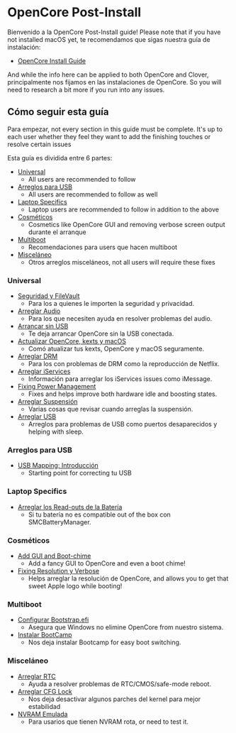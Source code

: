 # OpenCore Post-Install

Bienvenido a la OpenCore Post-Install guide! Please note that if you have not installed macOS yet, te recomendamos que sigas nuestra guía de instalación:

* [OpenCore Install Guide](https://inyextciones.github.io/OpenCore-Install-Guide/)

And while the info here can be applied to both OpenCore and Clover, principalmente nos fijamos en las instalaciones de OpenCore. So you will need to research a bit more if you run into any issues.

## Cómo seguir esta guía

Para empezar, not every section in this guide must be complete. It's up to each user whether they feel they want to add the finishing touches or resolve certain issues

Esta guía es dividida entre 6 partes:

* [Universal](#universal)
  * All users are recommended to follow
* [Arreglos para USB](#arreglos-para-usb)
  * All users are recommended to follow as well
* [Laptop Specifics](#laptop-specifics)
  * Laptop users are recommended to follow in addition to the above
* [Cosméticos](#cosméticos)
  * Cosmetics like OpenCore GUI and removing verbose screen output durante el arranque
* [Multiboot](#multiboot)
  * Recomendaciones para users que hacen multiboot
* [Misceláneo](#misceláneo)
  * Otros arreglos misceláneos, not all users will require these fixes

### Universal

* [Seguridad y FileVault](./universal/security.md)
  * Para los a quienes le importen la seguridad y privacidad.
* [Arreglar Audio](./universal/audio.md)
  * Para los que necesiten ayuda en resolver problemas del audio.
* [Arrancar sin USB](./universal/oc2hdd.md)
  * Te deja arrancar OpenCore sin la USB conectada.
* [Actualizar OpenCore, kexts y macOS](./universal/update.md)
  * Comó atualizar tus kexts, OpenCore y macOS seguramente.
* [Arreglar DRM](./universal/drm.md)
  * Para los con problemas de DRM como la reproducción de Netflix.
* [Arreglar iServices](./universal/iservices.md)
  * Información para arreglar los iServices issues como iMessage.
* [Fixing Power Management](./universal/pm.md)
  * Fixes and helps improve both hardware idle and boosting states.
* [Arreglar Suspensión](./universal/sleep.md)
  * Varias cosas que revisar cuando arreglas la suspensión.
* [Arreglar USB](./usb/README.md)
  * Arreglos para problemas de USB como puertos desaparecidos y helping with sleep.

### Arreglos para USB

* [USB Mapping: Introducción](./usb/README.md)
  * Starting point for correcting tu USB

### Laptop Specifics

* [Arreglar los Read-outs de la Batería](./laptop-specific/battery.md)
  * Si tu batería no es compatible out of the box con SMCBatteryManager.

### Cosméticos

* [Add GUI and Boot-chime](./cosmetic/gui.md)
  * Add a fancy GUI to OpenCore and even a boot chime!
* [Fixing Resolution y Verbose](./cosmetic/verbose.md)
  * Helps arreglar la resolución de OpenCore, and allows you to get that sweet Apple logo while booting!

### Multiboot 

* [Configurar Bootstrap.efi](./multiboot/bootstrap.md)
  * Asegura que Windows no elimine OpenCore from nuestro sistema.
* [Instalar BootCamp](./multiboot/bootcamp.md)
  * Nos deja instalar Bootcamp for easy boot switching.

### Misceláneo

* [Arreglar RTC](./misc/rtc.md)
  * Ayuda a resolver problemas de RTC/CMOS/safe-mode reboot.
* [Arreglar CFG Lock](./misc/msr-lock.md)
  * Nos deja desactivar algunos parches del kernel para mejor estabilidad
* [NVRAM Emulada](./misc/nvram.md)
  * Para usarios que tienen NVRAM rota, or need to test it.
